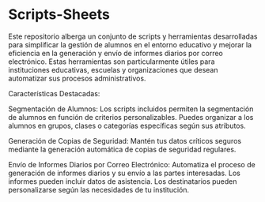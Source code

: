 # Scripts-Sheets
Este repositorio alberga un conjunto de scripts y herramientas desarrolladas para simplificar la gestión de alumnos en el entorno educativo y mejorar la eficiencia en la generación y envío de informes diarios por correo electrónico. Estas herramientas son particularmente útiles para instituciones educativas, escuelas y organizaciones que desean automatizar sus procesos administrativos.

Características Destacadas:

Segmentación de Alumnos: Los scripts incluidos permiten la segmentación de alumnos en función de criterios personalizables. Puedes organizar a los alumnos en grupos, clases o categorías específicas según sus atributos.

Generación de Copias de Seguridad: Mantén tus datos críticos seguros mediante la generación automática de copias de seguridad regulares.

Envío de Informes Diarios por Correo Electrónico: Automatiza el proceso de generación de informes diarios y su envío a las partes interesadas. Los informes pueden incluir datos de asistencia. Los destinatarios pueden personalizarse según las necesidades de tu institución.
